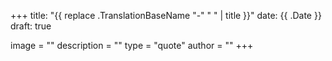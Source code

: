 +++
title: "{{ replace .TranslationBaseName "-" " " | title }}"
date: {{ .Date }}
draft: true

image = ""
description = ""
type = "quote"
author = ""
+++
